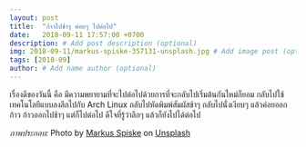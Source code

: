 ```yaml
---
layout: post
title:  "ก้าวไปช้าๆ ค่อยๆ ไปต่อไป"
date:   2018-09-11 17:57:00 +0700
description: # Add post description (optional)
img: 2018-09-11/markus-spiske-357131-unsplash.jpg # Add image post (optional)
tags: [2018-09]
author: # Add name author (optional)
---
```

เรื่องดีของวันนี้ คือ มีความพยายามที่จะไปต่อไปด้วยการที่จะกลับไปเริ่มต้นกันใหม่ก็ยอม กลับไปใช้เทคโนโลยีแบบลงลึกไปกับ Arch Linux กลับไปหัดพิมพ์สัมผัสช้าๆ กลับไปนั่งเงียบๆ แล้วค่อยออกก้าว ก้าวออกไปช้าๆ แต่ก็ไปต่อไป ดีใจที่รู้ว่าลึกๆ แล้วก็ยังไปได้ต่อไป

*ภาพประกอบ:* Photo by [Markus Spiske](https://unsplash.com/@markusspiske) on [Unsplash](https://unsplash.com/)
